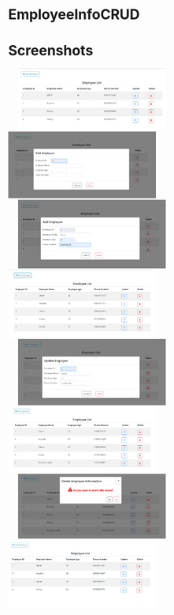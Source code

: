 # EmployeeInfoCRUD

# Screenshots

<img src="Screenshots/1.png" width=300 hspace="20" ><span><img src="Screenshots/2.png" width=300 >
<img src="Screenshots/3.png" width=300 hspace="20"> <img src="Screenshots/4.png" width=300 >
<img src="Screenshots/5.png" width=300 hspace="20"> <img src="Screenshots/6.png" width=300 >
<img src="Screenshots/7.png" width=300 hspace="20"> <img src="Screenshots/8.png" width=300 >
